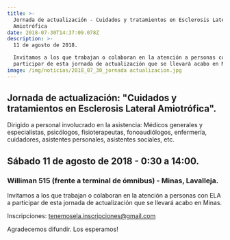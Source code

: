 ```yaml
---
title: >-
  Jornada de actualización - Cuidados y tratamientos en Esclerosis Lateral
  Amiotrófica
date: 2018-07-30T14:37:09.078Z
description: >-
  11 de agosto de 2018. 

  Invitamos a los que trabajan o colaboran en la atención a personas con ELA a
  participar de esta jornada de actualización que se llevará acabo en Minas.
image: /img/noticias/2018_07_30_jornada actualizacion.jpg
---
```

## Jornada de actualización: "Cuidados y tratamientos en Esclerosis Lateral Amiotrófica". 

Dirigido a personal involucrado en la asistencia: Médicos generales y especialistas, psicólogos, fisioterapeutas, fonoaudiólogos, enfermería, cuidadores, asistentes personales, asistentes sociales, etc. 

## Sábado 11 de agosto de 2018 - 0:30 a 14:00. 
### Williman 515 (frente a terminal de ómnibus) - Minas, Lavalleja. 

Invitamos a los que trabajan o colaboran en la atención a personas con ELA a participar de esta jornada de actualización que se llevará acabo en Minas.
 
Inscripciones: [tenemosela.inscripciones@gmail.com](tenemosela.inscripciones@gmail.com)

Agradecemos difundir. Los esperamos!
